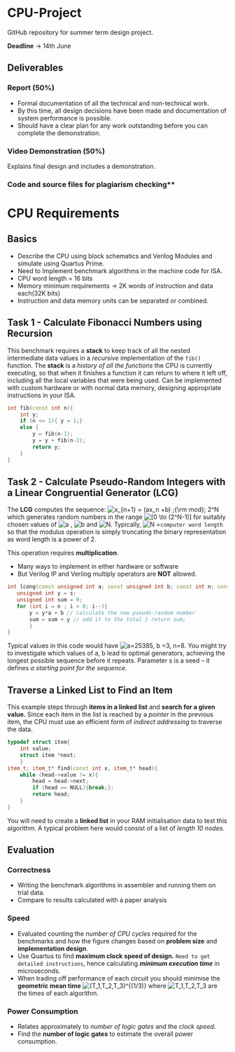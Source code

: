 # CPU-Project

GitHub repository for summer term design project.

**Deadline** -> 14th June

## Deliverables

### Report (50%)

- Formal documentation of all the technical and non-technical work.
- By this time, all design decisions have been made and documentation of system performance is possible.
- Should have a clear plan for any work outstanding before you can complete the demonstration.

### Video Demonstration (50%)

Explains final design and includes a demonstration.

### Code and source files for plagiarism checking**

# CPU Requirements

## Basics

- Describe the CPU using block schematics and Verilog Modules and simulate using Quartus Prime.
- Need to Implement benchmark algorithms in the machine code for ISA.
- CPU word length = 16 bits
- Memory minimum requirements -> 2K words of instruction and data each(32K bits)
- Instruction and data memory units can be separated or combined.

## Task 1 - Calculate Fibonacci Numbers using Recursion

This benchmark requires a **stack** to keep track of all the nested intermediate data values in a *recursive* implementation of the `fib()` function.
The **stack** is a *history of all the functions* the CPU is currently executing, so that when it finishes a function it can return to where it left off, including all the local variables that were being used.
Can be implemented with custom hardware or with normal data memory, designing appropriate instructions in your ISA.

``` c++
int fib(const int n){
    int y;
    if (n <= 1){ y = 1;}
    else {
        y = fib(n-1);
        y = y + fib(n-2);
        return y;
    }
}
```

## Task 2 - Calculate Pseudo-Random Integers with a Linear Congruential Generator (LCG)

The **LCG** computes the sequence: ![x_{n+1} = (ax_n +b) \;{\rm mod}\; 2^N](https://render.githubusercontent.com/render/math?math=x_%7Bn%2B1%7D%20%3D%20(ax_n%20%2Bb)%20%5C%3B%7B%5Crm%20mod%7D%5C%3B%202%5EN) which generates random numbers in the range ![\[0 \to (2^N-1)\]](https://render.githubusercontent.com/render/math?math=%5B0%20%5Cto%20(2%5EN-1)%5D) for suitably chosen values of ![a](https://render.githubusercontent.com/render/math?math=a) , ![b](https://render.githubusercontent.com/render/math?math=b) and ![N](https://render.githubusercontent.com/render/math?math=N). Typically, ![N =](https://render.githubusercontent.com/render/math?math=N%20%3D)`computer word length` so that the modulus operation is simply truncating the binary representation as word length is a power of 2.

This operation requires **multiplication**.

- Many ways to implement in either hardware or software
- But Verilog IP and Verilog multiply operators are **NOT** allowed.

 ``` c++
 int lcong(const unsigned int a; const unsigned int b; const int n; const unsigned int s) {
    unsigned int y = s;
    unsigned int sum = 0;
    for (int i = n ; i > 0; i--){
        y = y*a + b // calculate the new pseudo-random number
        sum = sum + y // add it to the total } return sum;
        }
}
  ```

Typical values in this code would have ![a=25385, b =3, n=8](https://render.githubusercontent.com/render/math?math=a%3D25385%2C%20b%20%3D3%2C%20n%3D8).
You might try to investigate which values of a, b lead to optimal generators, achieving the longest possible sequence before it repeats. Parameter s is a seed – it defines *a starting point for the sequence.*

## Traverse a Linked List to Find an Item

This example steps through **items in a linked list** and **search for a given value.** Since each item in the list is reached by a *pointer* in the previous item, the CPU must use an efficient form of *indirect addressing* to traverse the data.

``` c++
typedef struct item{
    int value;
    struct item *next;
    }
item_t; item_t* find(const int x, item_t* head){
    while (head->value != x){
        head = head->next;
        if (head == NULL){break;};
        return head;
    }
}
```

You will need to create a **linked list** in your RAM initialisation data to test this algorithm. A typical problem here would consist of a list of *length 10 nodes.*

## Evaluation

### Correctness

- Writing the benchmark algorithms in assembler  and running them on trial data.
- Compare to results calculated with a paper analysis

### Speed

- Evaluated counting the *number of CPU cycles* required for the benchmarks and how the figure changes based on **problem size** and **implementation design**.
- Use Quartus to find **maximum clock speed of design.** `Need to get detailed instructions`, hence calculating ***minimum execution time*** in microseconds.
- When trading off performance of each circuit you should minimise the **geometric mean time**  ![(T_1,T_2,T_3)^{(1/3)}](https://render.githubusercontent.com/render/math?math=(T_1%2CT_2%2CT_3)%5E%7B(1%2F3)%7D) where ![T_1,T_2,T_3](https://render.githubusercontent.com/render/math?math=T_1%2CT_2%2CT_3) are the times of each algorithm.

### Power Consumption

- Relates approximately to *number of logic gates* and the *clock speed.*
- Find the **number of logic gates** to estimate the overall power consumption.
